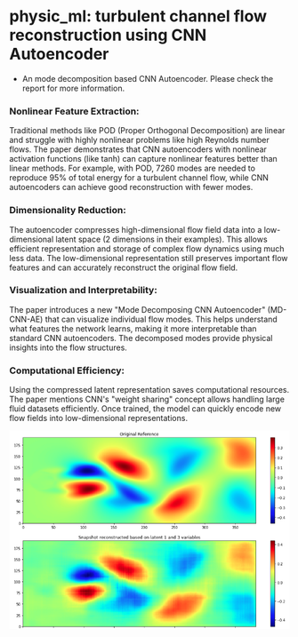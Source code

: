 # physic_ml:  turbulent channel flow reconstruction using CNN Autoencoder
- An mode decomposition based CNN Autoencoder. Please check the report for more information.


### Nonlinear Feature Extraction:


Traditional methods like POD (Proper Orthogonal Decomposition) are linear and struggle with highly nonlinear problems like high Reynolds number flows.
The paper demonstrates that CNN autoencoders with nonlinear activation functions (like tanh) can capture nonlinear features better than linear methods.
For example, with POD, 7260 modes are needed to reproduce 95% of total energy for a turbulent channel flow, while CNN autoencoders can achieve good reconstruction with fewer modes.


### Dimensionality Reduction:


The autoencoder compresses high-dimensional flow field data into a low-dimensional latent space (2 dimensions in their examples).
This allows efficient representation and storage of complex flow dynamics using much less data.
The low-dimensional representation still preserves important flow features and can accurately reconstruct the original flow field.


### Visualization and Interpretability:


The paper introduces a new "Mode Decomposing CNN Autoencoder" (MD-CNN-AE) that can visualize individual flow modes.
This helps understand what features the network learns, making it more interpretable than standard CNN autoencoders.
The decomposed modes provide physical insights into the flow structures.


### Computational Efficiency:


Using the compressed latent representation saves computational resources.
The paper mentions CNN's "weight sharing" concept allows handling large fluid datasets efficiently.
Once trained, the model can quickly encode new flow fields into low-dimensional representations.

![viewer](https://github.com/quocnh/physic_ml/blob/main/comprarison_mode.png)
